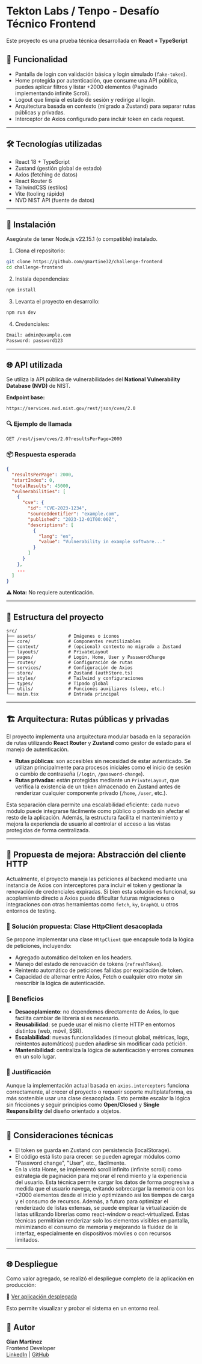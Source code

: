 # Tekton Labs / Tenpo - Desafío Técnico Frontend

Este proyecto es una prueba técnica desarrollada en **React + TypeScript**

## 🧠 Funcionalidad

- Pantalla de login con validación básica y login simulado (`fake-token`).
- Home protegida por autenticación, que consume una API pública, puedes aplicar filtros y listar +2000 elementos (Paginado implementando infinite Scroll).
- Logout que limpia el estado de sesión y redirige al login.
- Arquitectura basada en contexto (migrado a Zustand) para separar rutas públicas y privadas.
- Interceptor de Axios configurado para incluir token en cada request.

---

## 🛠️ Tecnologías utilizadas

- React 18 + TypeScript
- Zustand (gestión global de estado)
- Axios (fetching de datos)
- React Router 6
- TailwindCSS (estilos)
- Vite (tooling rápido)
- NVD NIST API (fuente de datos)

---

## 🚀 Instalación

Asegúrate de tener Node.js v22.15.1 (o compatible) instalado.

1. Clona el repositorio:

```bash
git clone https://github.com/gmartine32/challenge-frontend
cd challenge-frontend
```

2. Instala dependencias:

```bash
npm install
```

3. Levanta el proyecto en desarrollo:

```bash
npm run dev
```

4. Credenciales:

```bash
Email: admin@example.com
Password: password123
```

---

## 🌐 API utilizada

Se utiliza la API pública de vulnerabilidades del **National Vulnerability Database (NVD)** de NIST.

**Endpoint base:**

```
https://services.nvd.nist.gov/rest/json/cves/2.0
```

### 🔍 Ejemplo de llamada

```http
GET /rest/json/cves/2.0?resultsPerPage=2000
```

### 📦 Respuesta esperada

```json
{
  "resultsPerPage": 2000,
  "startIndex": 0,
  "totalResults": 45000,
  "vulnerabilities": [
    {
      "cve": {
        "id": "CVE-2023-1234",
        "sourceIdentifier": "example.com",
        "published": "2023-12-01T00:00Z",
        "descriptions": [
          {
            "lang": "en",
            "value": "Vulnerability in example software..."
          }
        ]
      }
    },
    ...
  ]
}
```

**⚠️ Nota:** No requiere autenticación.

---

## 🧩 Estructura del proyecto

```
src/
├── assets/            # Imágenes o íconos
├── core/              # Componentes reutilizables
├── context/           # (opcional) contexto no migrado a Zustand
├── layouts/           # PrivateLayout
├── pages/             # Login, Home, User y PasswordChange
├── routes/            # Configuración de rutas
├── services/          # Configuración de Axios
├── store/             # Zustand (authStore.ts)
├── styles/            # Tailwind y configuraciones
├── types/             # Tipado global
├── utils/             # Funciones auxiliares (sleep, etc.)
└── main.tsx           # Entrada principal
```


---
## 🏗️ Arquitectura: Rutas públicas y privadas

El proyecto implementa una arquitectura modular basada en la separación de rutas utilizando **React Router** y **Zustand** como gestor de estado para el manejo de autenticación.

- **Rutas públicas**: son accesibles sin necesidad de estar autenticado. Se utilizan principalmente para procesos iniciales como el inicio de sesión o cambio de contraseña (`/login`, `/password-change`).
- **Rutas privadas**: están protegidas mediante un `PrivateLayout`, que verifica la existencia de un token almacenado en Zustand antes de renderizar cualquier componente privado (`/home`, `/user`, etc.).

Esta separación clara permite una escalabilidad eficiente: cada nuevo módulo puede integrarse fácilmente como público o privado sin afectar el resto de la aplicación. Además, la estructura facilita el mantenimiento y mejora la experiencia de usuario al controlar el acceso a las vistas protegidas de forma centralizada.

---

## 🚀 Propuesta de mejora: Abstracción del cliente HTTP

Actualmente, el proyecto maneja las peticiones al backend mediante una instancia de Axios con interceptores para incluir el token y gestionar la renovación de credenciales expiradas. Si bien esta solución es funcional, su acoplamiento directo a Axios puede dificultar futuras migraciones o integraciones con otras herramientas como `fetch`, `ky`, `GraphQL` u otros entornos de testing.

### 🔧 Solución propuesta: Clase HttpClient desacoplada

Se propone implementar una clase `HttpClient` que encapsule toda la lógica de peticiones, incluyendo:

- Agregado automático del token en los headers.
- Manejo del estado de renovación de tokens (`refreshToken`).
- Reintento automático de peticiones fallidas por expiración de token.
- Capacidad de alternar entre Axios, Fetch o cualquier otro motor sin reescribir la lógica de autenticación.

### 🎯 Beneficios

- **Desacoplamiento**: no dependemos directamente de Axios, lo que facilita cambiar de librería si es necesario.
- **Reusabilidad**: se puede usar el mismo cliente HTTP en entornos distintos (web, móvil, SSR).
- **Escalabilidad**: nuevas funcionalidades (timeout global, métricas, logs, reintentos automáticos) pueden añadirse sin modificar cada petición.
- **Mantenibilidad**: centraliza la lógica de autenticación y errores comunes en un solo lugar.

### 📌 Justificación

Aunque la implementación actual basada en `axios.interceptors` funciona correctamente, al crecer el proyecto o requerir soporte multiplataforma, es más sostenible usar una clase desacoplada. Esto permite escalar la lógica sin fricciones y seguir principios como **Open/Closed** y **Single Responsibility** del diseño orientado a objetos.

---


## 📌 Consideraciones técnicas

- El token se guarda en Zustand con persistencia (localStorage).
- El código está listo para crecer: se pueden agregar módulos como "Password change", "User", etc., fácilmente.
- En la vista Home, se implementó scroll infinito (infinite scroll) como estrategia de paginación para mejorar el rendimiento y la experiencia del usuario. Esta técnica permite cargar los datos de forma progresiva a medida que el usuario navega, evitando sobrecargar la memoria con los +2000 elementos desde el inicio y optimizando así los tiempos de carga y el consumo de recursos. Además, a futuro para optimizar el renderizado de listas extensas, se puede emplear la virtualización de listas utilizando librerías como react-window o react-virtualized. Estas técnicas permitirían renderizar solo los elementos visibles en pantalla, minimizando el consumo de memoria y mejorando la fluidez de la interfaz, especialmente en dispositivos móviles o con recursos limitados.


---

## 🌐 Despliegue

Como valor agregado, se realizó el despliegue completo de la aplicación en producción:

🔗 [Ver aplicación desplegada](https://challenge-front.lmcdigitalriver.online/)

Esto permite visualizar y probar el sistema en un entorno real.



## 📄 Autor

**Gian Martinez**  
Frontend Developer  
[LinkedIn](www.linkedin.com/in/gianmartinezvilla) | [GitHub](https://github.com/gmartine32)
